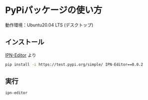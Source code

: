 # PyPiパッケージの使い方

動作環境：Ubuntu20.04 LTS (デスクトップ)

## インストール

[IPN-Editor](https://test.pypi.org/project/IPN-Editor) より

```bash
pip install -i https://test.pypi.org/simple/ IPN-Editor==0.0.2
```

## 実行

```bash
ipn-editor
```